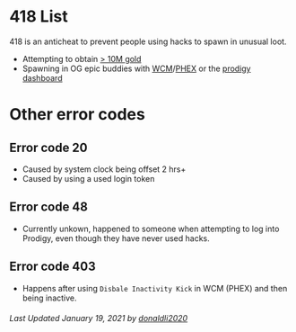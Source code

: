 # 418 List
418 is an anticheat to prevent people using hacks to spawn in unusual loot.
- Attempting to obtain [> 10M gold](https://github.com/Prodigy-Hacking/ProdigyMathGameHacking/commit/08e3866c92b4e158d97369784461a698383e2ce1)
- Spawning in OG epic buddies with [WCM](https://github.com/Prodigy-Hacking/ProdigyMathGameHacking/tree/master/willsCheatMenu)/[PHEX](https://github.com/Prodigy-Hacking/ProdigyMathGameHacking/tree/master/PHEx) or the [prodigy dashboard](https://prodigy-dashboard.hostedposted.com)

# Other error codes

## Error code 20
- Caused by system clock being offset 2 hrs+
- Caused by using a used login token

## Error code 48
- Currently unkown, happened to someone when attempting to log into Prodigy, even though they have never used hacks.

## Error code 403
- Happens after using `Disbale Inactivity Kick` in WCM (PHEX) and then being inactive.

###### _Last Updated January 19, 2021 by [donaldli2020](https://github.com/donaldli2020)_
